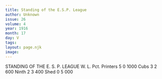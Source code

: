 ```yaml
---
title: Standing of the E.S.P. League
author: Unknown
issue: 26
volume: 4
year: 1916
month: 17
day: V
tags:
layout: page.njk
image:
---
```

STANDING OF THE E. S. P. LEAGUE   		W. L. Pct.   Printers 	5   0  1000   Cubs		3   2   600   Ninth	2   3   400   Shed		0   5   000   


